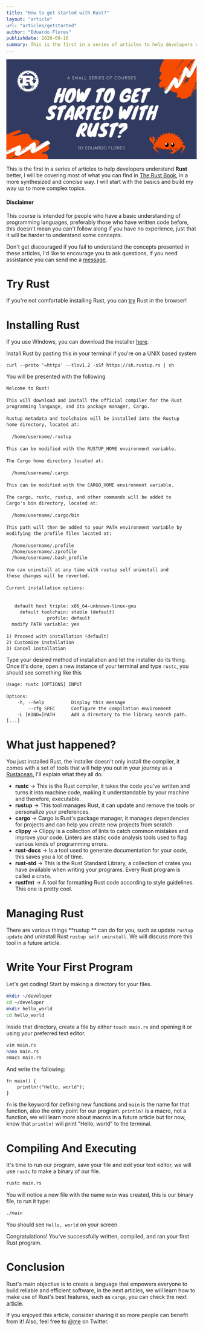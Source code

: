 ```yaml
---
title: "How to get started with Rust?"
layout: "article"
url: "articles/getstarted"
author: "Eduardo Flores"
publishdate: 2020-09-16
summary: This is the first in a series of articles to help developers understand Rust better
---
```


![Header](thC0Mv6ku.png)

This is the first in a series of articles to help developers understand **Rust** better, I will be covering most of what you can find in [The Rust Book](https://doc.rust-lang.org/book/), in a more synthesized and concise way. I will start with the basics and build my way up to more complex topics.

#### Disclaimer

This course is intended for people who have a basic understanding of programming languages, preferably those who have written code before, this doesn't mean you can't follow along if you have no experience, just that it will be harder to understand some concepts.

Don't get discouraged if you fail to understand the concepts presented in these articles, I'd like to encourage you to ask questions, if you need assistance you can send me a [message](https://t.me/edfloreshz).

# Try Rust

If you're not comfortable installing Rust, you can [try](https://play.rust-lang.org/) Rust in the browser!

# Installing Rust

If you use Windows, you can download the installer [here](https://www.rust-lang.org/tools/install).

Install Rust by pasting this in your terminal if you're on a UNIX based system

```
curl --proto '=https' --tlsv1.2 -sSf https://sh.rustup.rs | sh
```

You will be presented with the following

```
Welcome to Rust!

This will download and install the official compiler for the Rust
programming language, and its package manager, Cargo.

Rustup metadata and toolchains will be installed into the Rustup
home directory, located at:

  /home/username/.rustup

This can be modified with the RUSTUP_HOME environment variable.

The Cargo home directory located at:

  /home/username/.cargo

This can be modified with the CARGO_HOME environment variable.

The cargo, rustc, rustup, and other commands will be added to
Cargo's bin directory, located at:

  /home/username/.cargo/bin

This path will then be added to your PATH environment variable by
modifying the profile files located at:

  /home/username/.profile
  /home/username/.zprofile
  /home/username/.bash_profile

You can uninstall at any time with rustup self uninstall and
these changes will be reverted.

Current installation options:


   default host triple: x86_64-unknown-linux-gnu
     default toolchain: stable (default)
               profile: default
  modify PATH variable: yes

1) Proceed with installation (default)
2) Customize installation
3) Cancel installation

```

Type your desired method of installation and let the installer do its thing. Once it's done, open a new instance of your terminal and type `rustc`, you should see something like this

```
Usage: rustc [OPTIONS] INPUT

Options:
    -h, --help          Display this message
        --cfg SPEC      Configure the compilation environment
    -L [KIND=]PATH      Add a directory to the library search path. [...]
```

# What just happened?

You just installed Rust, the installer doesn't only install the compiler, it comes with a set of tools that will help you out in your journey as a [Rustacean](https://www.rustaceans.org/), I'll explain what they all do.

- **rustc** -> This is the Rust compiler, it takes the code you've written and turns it into machine code, making it understandable by your machine and therefore, executable.
- **rustup** -> This tool manages Rust, it can update and remove the tools or personalize your preferences.
- **cargo** -> Cargo is Rust's package manager, it manages dependencies for projects and can help you create new projects from scratch.
- **clippy** -> Clippy is a collection of lints to catch common mistakes and improve your code. Linters are static code analysis tools used to flag various kinds of programming errors.
- **rust-docs** -> Is a tool used to generate documentation for your code, this saves you a lot of time.
- **rust-std** -> This is the Rust Standard Library, a collection of crates you have available when writing your programs. Every Rust program is called a `crate`.
- **rustfmt** -> A tool for formatting Rust code according to style guidelines. This one is pretty cool.

# Managing Rust

There are various things **rustup ** can do for you, such as update `rustup update` and uninstall Rust `rustup self uninstall`. We will discuss more this tool in a future article.

# Write Your First Program

Let's get coding! Start by making a directory for your files.

```bash
mkdir ~/developer
cd ~/developer
mkdir hello_world
cd hello_world
```

Inside that directory, create a file by either `touch main.rs` and opening it or using your preferred text editor.

```bash
vim main.rs
nano main.rs
emacs main.rs
```

And write the following:

```
fn main() {
    println!("Hello, world");
}
```

`fn` is the keyword for defining new functions and `main` is the name for that function, also the entry point for our program. `println!` is a macro, not a function, we will learn more about macros in a future article but for now, know that `println!` will print "Hello, world" to the terminal.

# Compiling And Executing

It's time to run our program, save your file and exit your text editor, we will use `rustc` to make a binary of our file.

```bash
rustc main.rs
```

You will notice a new file with the name `main` was created, this is our binary file, to run it type:

```bash
./main
```

You should see `Hello, world` on your screen.

Congratulations! You've successfully written, compiled, and ran your first Rust program.

# Conclusion

Rust's main objective is to create a language that empowers everyone
to build reliable and efficient software, in the next articles, we will learn how to make use of Rust's best features, such as `cargo`, you can check the next [article](/articles/cargo).

If you enjoyed this article, consider sharing it so more people can benefit from it! Also, feel free to [@me](https://twitter.com/edfloreshz) on Twitter.
